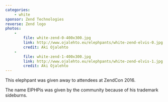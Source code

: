 ```yaml
---
categories:
    - white
sponsor: Zend Technologies
reverse: Zend logo
photos:
    -
        file: white-zend-0-400x300.jpg
        link: http://www.ojalehto.eu/elephpants/white-zend-elvis-0.jpg
        credit: Aki Ojalehto
    -
        file: white-zend-1-400x300.jpg
        link: http://www.ojalehto.eu/elephpants/white-zend-elvis-1.jpg
        credit: Aki Ojalehto
---
```

This elephpant was given away to attendees at ZendCon 2016.

The name ElPHPis was given by the community because of his trademark sideburns.
